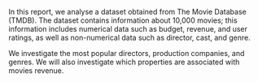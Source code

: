 In this report, we analyse a dataset obtained from The Movie Database (TMDB). The dataset contains information about 10,000 movies; this information includes numerical data such as budget, revenue, and user ratings, as well as non-numerical data such as director, cast, and genre.

We investigate the most popular directors, production companies, and genres. We will also investigate which properties are associated with movies revenue.
